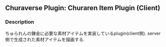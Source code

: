 ## Churaverse Plugin: Churaren Item Plugin (Client)

### Description

ちゅられんの錬金に必要な素材アイテムを実装しているplugin(client側).
server側で生成された素材アイテムを描画する.
